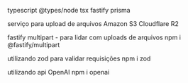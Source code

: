 typescript
@types/node
tsx
fastify
prisma

serviço para upload de arquivos
Amazon S3
Cloudflare R2

fastify multipart - para lidar com uploads de arquivos
npm i @fastify/multipart

utilizando zod para validar requisições
npm i zod

utilizando api OpenAI
npm i openai
